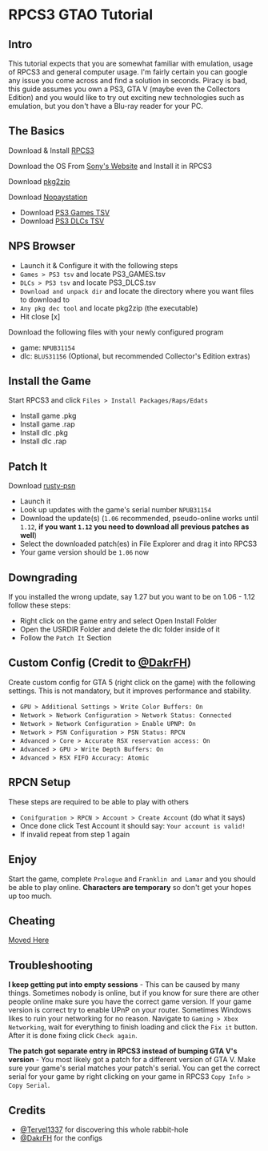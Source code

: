 # RPCS3 GTAO Tutorial

## Intro

This tutorial expects that you are somewhat familiar with emulation, usage of RPCS3 and general computer usage. I'm fairly certain you can google any issue you come across and find a solution in seconds. Piracy is bad, this guide assumes you own a PS3, GTA V (maybe even the Collectors Edition) and you would like to try out exciting new technologies such as emulation, but you don't have a Blu-ray reader for your PC.

## The Basics

Download & Install [RPCS3](https://rpcs3.net/download)

Download the OS From [Sony's Website](https://www.playstation.com/en-us/support/hardware/ps3/system-software/) and Install it in RPCS3

Download [pkg2zip](https://github.com/mmozeiko/pkg2zip/releases)

Download [Nopaystation](https://nopaystation.com/)
- Download [PS3 Games TSV](https://nopaystation.com/tsv/PS3_GAMES.tsv)
- Download [PS3 DLCs TSV](https://nopaystation.com/tsv/PS3_DLCS.tsv)

## NPS Browser

- Launch it & Configure it with the following steps
- `Games > PS3 tsv` and locate PS3_GAMES.tsv
- `DLCs > PS3 tsv` and locate PS3_DLCS.tsv
- `Download and unpack dir` and locate the directory where you want files to download to
- `Any pkg dec tool` and locate pkg2zip (the executable)
- Hit close [x]

Download the following files with your newly configured program
- game: `NPUB31154`
- dlc: `BLUS31156` (Optional, but recommended Collector's Edition extras)

## Install the Game

Start RPCS3 and click `Files > Install Packages/Raps/Edats`
- Install game .pkg
- Install game .rap
- Install dlc .pkg
- Install dlc .rap

## Patch It

Download [rusty-psn](https://github.com/RainbowCookie32/rusty-psn)

- Launch it
- Look up updates with the game's serial number `NPUB31154`
- Download the update(s) (`1.06` recommended, pseudo-online works until `1.12`, **if you want `1.12` you need to download all previous patches as well**)
- Select the downloaded patch(es) in File Explorer and drag it into RPCS3
- Your game version should be `1.06` now

## Downgrading
If you installed the wrong update, say 1.27 but you want to be on 1.06 - 1.12 follow these steps:
- Right click on the game entry and select Open Install Folder
- Open the USRDIR Folder and delete the dlc folder inside of it
- Follow the `Patch It` Section

## Custom Config (Credit to [@DakrFH](https://www.youtube.com/@DakrFH))

Create custom config for GTA 5 (right click on the game) with the following settings. This is not mandatory, but it improves performance and stability. 
- `GPU > Additional Settings > Write Color Buffers: On`
- `Network > Network Configuration > Network Status: Connected`
- `Network > Network Configuration > Enable UPNP: On`
- `Network > PSN Configuration > PSN Status: RPCN`
- `Advanced > Core > Accurate RSX reservation access: On`
- `Advanced > GPU > Write Depth Buffers: On`
- `Advanced > RSX FIFO Accuracy: Atomic`

##  RPCN Setup

These steps are required to be able to play with others

- `Conifguration > RPCN > Account > Create Account` (do what it says)
- Once done click Test Account it should say: `Your account is valid!`
- If invalid repeat from step 1 again

## Enjoy

Start the game, complete `Prologue` and `Franklin and Lamar` and you should be able to play online. **Characters are temporary** so don't get your hopes up too much.

## Cheating

[Moved Here](cheating.md)

## Troubleshooting

**I keep getting put into empty sessions** - This can be caused by many things. Sometimes nobody is online, but if you know for sure there are other people online make sure you have the correct game version. If your game version is correct try to enable UPnP on your router. Sometimes Windows likes to ruin your networking for no reason. Navigate to `Gaming > Xbox Networking`, wait for everything to finish loading and click the `Fix it` button. After it is done fixing click `Check again`.

**The patch got separate entry in RPCS3 instead of bumping GTA V's version** - You most likely got a patch for a different version of GTA V. Make sure your game's serial matches your patch's serial. You can get the correct serial for your game by right clicking on your game in RPCS3 `Copy Info > Copy Serial`.

## Credits
- [@Tervel1337](https://twitter.com/Tervel1337) for discovering this whole rabbit-hole
- [@DakrFH](https://www.youtube.com/@DakrFH) for the configs
